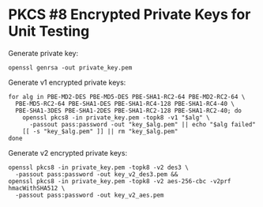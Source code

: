 # PKCS #8 Encrypted Private Keys for Unit Testing

Generate private key:

    openssl genrsa -out private_key.pem

Generate v1 encrypted private keys:

    for alg in PBE-MD2-DES PBE-MD5-DES PBE-SHA1-RC2-64 PBE-MD2-RC2-64 \
      PBE-MD5-RC2-64 PBE-SHA1-DES PBE-SHA1-RC4-128 PBE-SHA1-RC4-40 \
      PBE-SHA1-3DES PBE-SHA1-2DES PBE-SHA1-RC2-128 PBE-SHA1-RC2-40; do
        openssl pkcs8 -in private_key.pem -topk8 -v1 "$alg" \
          -passout pass:password -out "key_$alg.pem" || echo "$alg failed"
        [[ -s "key_$alg.pem" ]] || rm "key_$alg.pem"
    done

Generate v2 encrypted private keys:

    openssl pkcs8 -in private_key.pem -topk8 -v2 des3 \
      -passout pass:password -out key_v2_des3.pem &&
    openssl pkcs8 -in private_key.pem -topk8 -v2 aes-256-cbc -v2prf hmacWithSHA512 \
      -passout pass:password -out key_v2_aes.pem
